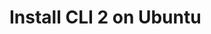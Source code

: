 # Install CLI 2 on Ubuntu

<script src="https://gist.github.com/nisrulz/11c0d63428b108f10c83.js"></script>
